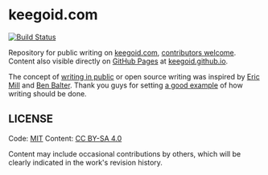 keegoid.com
===========

[![Build Status](https://travis-ci.org/keegoid/keegoid.github.io.svg?branch=master)](https://travis-ci.org/keegoid/keegoid.github.io)

Repository for public writing on [keegoid.com][keegoid], [contributors welcome][contri]. Content also visible directly on [GitHub Pages][gp] at [keegoid.github.io][src].

The concept of [writing in public][wip] or open source writing was inspired by [Eric Mill][em] and [Ben Balter][bb]. Thank you guys for setting [a good example][edit] of how writing should be done.

## LICENSE

   Code: [MIT](http://keegoid.mit-license.org)
Content: [CC BY-SA 4.0](https://creativecommons.org/licenses/by-sa/4.0/)

Content may include occasional contributions by others, which will be clearly indicated in the work's revision history.


[contri]:   https://github.com/keegoid/keegoid.github.io/blob/master/CONTRIBUTING.md
[keegoid]:  http://keegoid.com/
[gp]:       https://pages.github.com/
[src]:      http://keegoid.github.io/
[wip]:      https://konklone.com/post/writing-in-public-syncing-with-github
[em]:       https://konklone.com
[bb]:       http://ben.balter.com/
[edit]:     http://ben.balter.com/2015/09/13/github-pages-edit-button/
